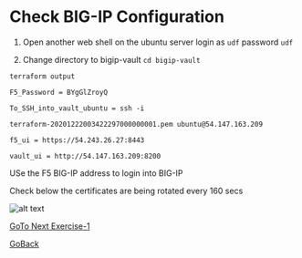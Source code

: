 # Check BIG-IP Configuration

1. Open another web shell on the ubuntu server
login as ```udf```
password ```udf```

2. Change directory to bigip-vault
```cd bigip-vault```

```terraform output```

```F5_Password = BYgGlZroyQ```

```To_SSH_into_vault_ubuntu = ssh -i``` 

```terraform-20201222003422297000000001.pem ubuntu@54.147.163.209```

```f5_ui = https://54.243.26.27:8443```

```vault_ui = http://54.147.163.209:8200```

USe the F5 BIG-IP address to login into BIG-IP

Check below the certificates are being rotated every 160 secs

![alt text](../../../../../../../../../../../../../../../images/bigip.png)

[GoTo Next Exercise-1](1-ex)

[GoBack](../README.md)
